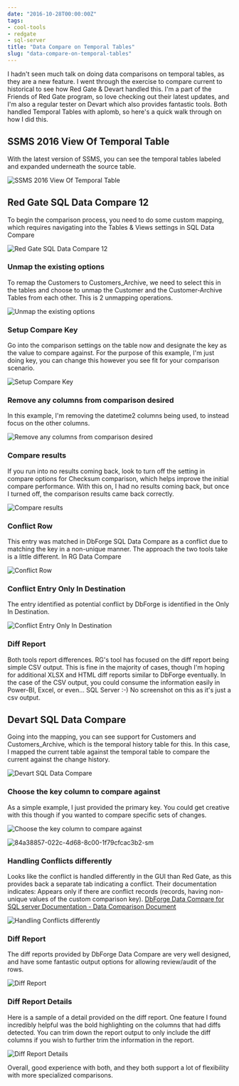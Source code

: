 ```yaml
---
date: "2016-10-28T00:00:00Z"
tags:
- cool-tools
- redgate
- sql-server
title: "Data Compare on Temporal Tables"
slug: "data-compare-on-temporal-tables"
---
```


I hadn't seen much talk on doing data comparisons on temporal tables, as they are a new feature. I went through the exercise to compare current to historical to see how Red Gate & Devart handled this. I'm a part of the Friends of Red Gate program, so love checking out their latest updates, and I'm also a regular tester on Devart which also provides fantastic tools. Both handled Temporal Tables with aplomb, so here's a quick walk through on how I did this.

## SSMS 2016 View Of Temporal Table

With the latest version of SSMS, you can see the temporal tables labeled and expanded underneath the source table.

![SSMS 2016 View Of Temporal Table](/images/ssms-2016-view-of-temporal-table.png)

## Red Gate SQL Data Compare 12

To begin the comparison process, you need to do some custom mapping, which requires navigating into the Tables & Views settings in SQL Data Compare

![Red Gate SQL Data Compare 12](/images/red-gate-sql-data-compare-12-sm.png)

### Unmap the existing options

To remap the Customers to Customers_Archive, we need to select this in the tables and choose to unmap the Customer and the Customer-Archive Tables from each other. This is 2 unmapping operations.

![Unmap the existing options](/images/unmap-the-existing-options-sm.png)

### Setup Compare Key

Go into the comparison settings on the table now and designate the key as the value to compare against. For the purpose of this example, I'm just doing key, you can change this however you see fit for your comparison scenario.

![Setup Compare Key](/images/setup-compare-key.png)

### Remove any columns from comparison desired

In this example, I'm removing the datetime2 columns being used, to instead focus on the other columns.

![Remove any columns from comparison desired](/images/remove-any-columns-from-comparison-desired.png)

### Compare results

If you run into no results coming back, look to turn off the setting in compare options for Checksum comparison, which helps improve the initial compare performance. With this on, I had no results coming back, but once I turned off, the comparison results came back correctly.

![Compare results](/images/compare-results.png)

### Conflict Row

This entry was matched in DbForge SQL Data Compare as a conflict due to matching the key in a non-unique manner. The approach the two tools take is a little different. In RG Data Compare

![Conflict Row](/images/conflict-row.png)

### Conflict Entry Only In Destination

The entry identified as potential conflict  by DbForge is identified in the Only In Destination.

![Conflict Entry Only In Destination](/images/conflict-entry-only-in-destination-sm.png)

### Diff Report

Both tools report differences. RG's tool has focused on the diff report being simple CSV output. This is fine in the majority of cases, though I'm hoping for additional XLSX and HTML diff reports similar to DbForge eventually. In the case of the CSV output, you could consume the information easily in Power-BI, Excel, or even... SQL Server :-) No screenshot on this as it's just a csv output.

## Devart SQL Data Compare

Going into the mapping, you can see support for Customers and Customers_Archive, which is the temporal history table for this.
In this case, I mapped the current table against the temporal table to compare the current against the change history.

![Devart SQL Data Compare](/images/devart-sql-data-compare.png)

### Choose the key column to compare against

As a simple example, I just provided the primary key. You could get creative with this though if you wanted to compare specific sets of changes.

![Choose the key column to compare against](/images/choose-the-key-column-to-compare-against.png)

![84a38857-022c-4d68-8c00-1f79cfcac3b2-sm](/images/84a38857-022c-4d68-8c00-1f79cfcac3b2-sm.png)

### Handling Conflicts differently

Looks like the conflict is handled differently in the GUI than Red Gate, as this provides back a separate tab indicating a conflict. Their documentation indicates:
Appears only if there are conflict records (records, having non-unique values of the custom comparison key).
[DbForge Data Compare for SQL server Documentation - Data Comparison Document](https://www.devart.com/dbforge/sql/datacompare/docs/data_comparison_document.htm?zoom_highlightsub=conflict)

![Handling Conflicts differently](/images/handling-conflicts-differently-sm.png)

### Diff Report

The diff reports provided by DbForge Data Compare are very well designed, and have some fantastic output options for allowing review/audit of the rows.

![Diff Report](/images/diff-report.png)

### Diff Report Details

Here is a sample of a detail provided on the diff report. One feature I found incredibly helpful was the bold highlighting on the columns that had diffs detected. You can trim down the report output to only include the diff columns if you wish to further trim the information in the report.

![Diff Report Details](/images/diff-report-details.png)

Overall, good experience with both, and they both support a lot of flexibility with more specialized comparisons.

